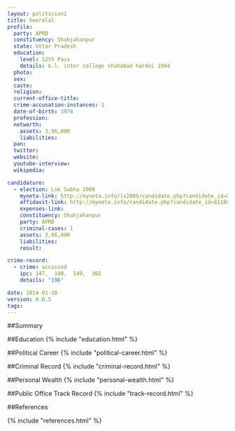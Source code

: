```yaml
---
layout: politician2
title: heeralal
profile: 
  party: APRD
  constituency: Shahjahanpur
  state: Uttar Pradesh
  education: 
    level: 12th Pass
    details: b.l. inter college shahabad hardoi 1994
  photo: 
  sex: 
  caste: 
  religion: 
  current-office-title: 
  crime-accusation-instances: 1
  date-of-birth: 1974
  profession: 
  networth: 
    assets: 3,96,000
    liabilities: 
  pan: 
  twitter: 
  website: 
  youtube-interview: 
  wikipedia: 

candidature: 
  - election: Lok Sabha 2009
    myneta-link: http://myneta.info/ls2009/candidate.php?candidate_id=8116
    affidavit-link: http://myneta.info/candidate.php?candidate_id=8116&scan=original
    expenses-link: 
    constituency: Shahjahanpur 
    party: APRD
    criminal-cases: 1
    assets: 3,96,000
    liabilities: 
    result:  

crime-record: 
  - crime: accussed
    ipc: 147,  148,  149,  302
    details: "196" 

date: 2014-01-28
version: 0.0.5
tags: 
---
```

##Summary


##Education
{% include "education.html" %}


##Political Career
{% include "political-career.html" %}


##Criminal Record
{% include "criminal-record.html" %}


##Personal Wealth
{% include "personal-wealth.html" %}


##Public Office Track Record
{% include "track-record.html" %}


##References


{% include "references.html" %}